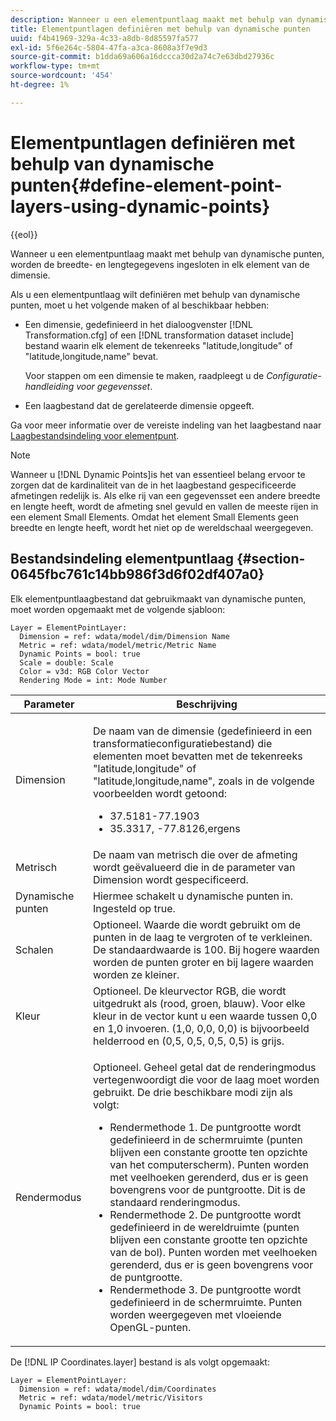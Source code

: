 ```yaml
---
description: Wanneer u een elementpuntlaag maakt met behulp van dynamische punten, worden de breedte- en lengtegegevens ingesloten in elk element van de dimensie.
title: Elementpuntlagen definiëren met behulp van dynamische punten
uuid: f4b41969-329a-4c33-a8db-8d85597fa577
exl-id: 5f6e264c-5804-47fa-a3ca-8608a3f7e9d3
source-git-commit: b1dda69a606a16dccca30d2a74c7e63dbd27936c
workflow-type: tm+mt
source-wordcount: '454'
ht-degree: 1%

---
```


# Elementpuntlagen definiëren met behulp van dynamische punten{#define-element-point-layers-using-dynamic-points}

{{eol}}

Wanneer u een elementpuntlaag maakt met behulp van dynamische punten, worden de breedte- en lengtegegevens ingesloten in elk element van de dimensie.

Als u een elementpuntlaag wilt definiëren met behulp van dynamische punten, moet u het volgende maken of al beschikbaar hebben:

* Een dimensie, gedefinieerd in het dialoogvenster [!DNL Transformation.cfg] of een [!DNL transformation dataset include] bestand waarin elk element de tekenreeks &quot;latitude,longitude&quot; of &quot;latitude,longitude,name&quot; bevat.

   Voor stappen om een dimensie te maken, raadpleegt u de *Configuratie-handleiding voor gegevensset*.

* Een laagbestand dat de gerelateerde dimensie opgeeft.

Ga voor meer informatie over de vereiste indeling van het laagbestand naar [Laagbestandsindeling voor elementpunt](../../../../home/c-get-started/c-im-layers/c-elmt-pt-layers/c-elmt-pt-dyn-pts.md#section-0645fbc761c14bb986f3d6f02df407a0).

>[!NOTE]
>
>Wanneer u [!DNL Dynamic Points]is het van essentieel belang ervoor te zorgen dat de kardinaliteit van de in het laagbestand gespecificeerde afmetingen redelijk is. Als elke rij van een gegevensset een andere breedte en lengte heeft, wordt de afmeting snel gevuld en vallen de meeste rijen in een element Small Elements. Omdat het element Small Elements geen breedte en lengte heeft, wordt het niet op de wereldschaal weergegeven.

## Bestandsindeling elementpuntlaag {#section-0645fbc761c14bb986f3d6f02df407a0}

Elk elementpuntlaagbestand dat gebruikmaakt van dynamische punten, moet worden opgemaakt met de volgende sjabloon:

```
Layer = ElementPointLayer:
  Dimension = ref: wdata/model/dim/Dimension Name
  Metric = ref: wdata/model/metric/Metric Name
  Dynamic Points = bool: true
  Scale = double: Scale
  Color = v3d: RGB Color Vector
  Rendering Mode = int: Mode Number
```

<table id="table_8756BDCC49F447C0855BA64BC0078A0C"> 
 <thead> 
  <tr> 
   <th colname="col1" class="entry"> Parameter </th> 
   <th colname="col2" class="entry"> Beschrijving </th> 
  </tr> 
 </thead>
 <tbody> 
  <tr> 
   <td colname="col1"> Dimension </td> 
   <td colname="col2"> <p>De naam van de dimensie (gedefinieerd in een transformatieconfiguratiebestand) die elementen moet bevatten met de tekenreeks "latitude,longitude" of "latitude,longitude,name", zoals in de volgende voorbeelden wordt getoond: 
     <ul id="ul_CC12F05459C640F5AB3C295932B04F83"> 
      <li id="li_9023CFA04A0F407E9DF0E1A4D71BB18C">37.5181-77.1903 </li> 
      <li id="li_F002AB3AB98049A4AF1588B51167C7FA">35.3317, -77.8126,ergens </li> 
     </ul> </p> </td> 
  </tr> 
  <tr> 
   <td colname="col1"> Metrisch </td> 
   <td colname="col2"> De naam van metrisch die over de afmeting wordt geëvalueerd die in de parameter van Dimension wordt gespecificeerd. </td> 
  </tr> 
  <tr> 
   <td colname="col1"> Dynamische punten </td> 
   <td colname="col2"> Hiermee schakelt u dynamische punten in. Ingesteld op true. </td> 
  </tr> 
  <tr> 
   <td colname="col1"> Schalen </td> 
   <td colname="col2"> Optioneel. Waarde die wordt gebruikt om de punten in de laag te vergroten of te verkleinen. De standaardwaarde is 100. Bij hogere waarden worden de punten groter en bij lagere waarden worden ze kleiner. </td> 
  </tr> 
  <tr> 
   <td colname="col1"> Kleur </td> 
   <td colname="col2"> Optioneel. De kleurvector RGB, die wordt uitgedrukt als (rood, groen, blauw). Voor elke kleur in de vector kunt u een waarde tussen 0,0 en 1,0 invoeren. (1,0, 0,0, 0,0) is bijvoorbeeld helderrood en (0,5, 0,5, 0,5, 0,5) is grijs. </td> 
  </tr> 
  <tr> 
   <td colname="col1"> Rendermodus </td> 
   <td colname="col2"> <p>Optioneel. Geheel getal dat de renderingmodus vertegenwoordigt die voor de laag moet worden gebruikt. De drie beschikbare modi zijn als volgt: 
     <ul id="ul_C7A74B9B085741C8B7116E4F110DF830"> 
      <li id="li_75CC2BE35C594B6895F743A1967A2E07">Rendermethode 1. De puntgrootte wordt gedefinieerd in de schermruimte (punten blijven een constante grootte ten opzichte van het computerscherm). Punten worden met veelhoeken gerenderd, dus er is geen bovengrens voor de puntgrootte. Dit is de standaard renderingmodus. </li> 
      <li id="li_5B19C5B0F59548E28DCE7F7CD319E210">Rendermethode 2. De puntgrootte wordt gedefinieerd in de wereldruimte (punten blijven een constante grootte ten opzichte van de bol). Punten worden met veelhoeken gerenderd, dus er is geen bovengrens voor de puntgrootte. </li> 
      <li id="li_DF0C9AEFE82642C9BD5AEA79770D2896">Rendermethode 3. De puntgrootte wordt gedefinieerd in de schermruimte. Punten worden weergegeven met vloeiende OpenGL-punten. </li> 
     </ul> </p> </td> 
  </tr> 
 </tbody> 
</table>

De [!DNL IP Coordinates.layer] bestand is als volgt opgemaakt:

```
Layer = ElementPointLayer:
  Dimension = ref: wdata/model/dim/Coordinates
  Metric = ref: wdata/model/metric/Visitors
  Dynamic Points = bool: true
```
